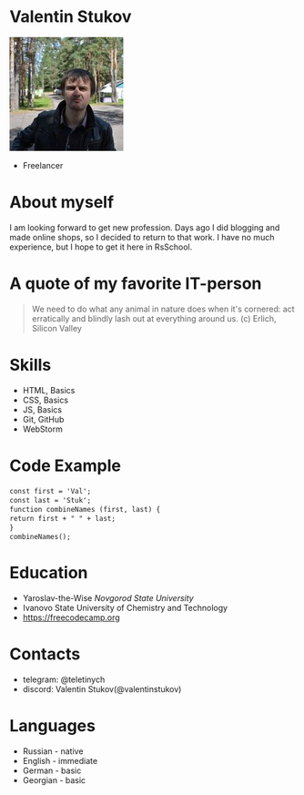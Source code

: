# Valentin Stukov
![Me](https://raw.githubusercontent.com/valentinstukov/rsschool-cv/refs/heads/rsschool-cv-html/photo_2024-09-08_12-13-32.jpg "Me")
* Freelancer

# About myself
I am looking forward to get new profession. Days ago I did blogging and made online shops, so I decided to return to that work.
I have no much experience, but I hope to get it here in RsSchool. 

# A quote of my favorite IT-person
>We need to do what any animal in nature does when it's cornered: act erratically and blindly lash out at everything around us.
(c) Erlich, Silicon Valley

# Skills
* HTML, Basics
* CSS, Basics
* JS, Basics
* Git, GitHub
* WebStorm

# Code Example
```
const first = 'Val';
const last = 'Stuk';
function combineNames (first, last) {
return first + " " + last;
}
combineNames();
```
# Education

* Yaroslav-the-Wise _Novgorod State University_
* Ivanovo State University of Chemistry and Technology
* https://freecodecamp.org


# Contacts
* telegram: @teletinych
* discord: Valentin Stukov(@valentinstukov)

# Languages
* Russian - native
* English - immediate
* German - basic
* Georgian - basic
  
